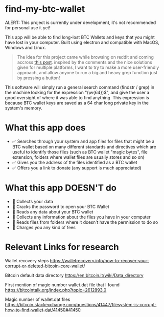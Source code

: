 # find-my-btc-wallet

ALERT: This project is currently under development, it's not recommended for personal use it yet!

This app will be able to find long-lost BTC Wallets and keys that you might have lost in your computer. Built using electron and compatible with MacOS, Windows and Linux.

> The idea for this project came while browsing on reddit and coming accross [this post](https://www.reddit.com/r/BitcoinBeginners/comments/lzwvvr/i_mined_10_bitcoins_in_the_early_days). inspired by the comments and the nice solutions given for multiple platforms, I want to try to make a more user-friendly approach, and allow anyone to run a big and heavy grep function just by pressing a button!

This software will simply run a general search command (findstr / grep) in the machine looking for the expression "(\w{64})$", and give the user a good oversight of where it was able to find anything. This expression is because BTC wallet keys are saved as a 64 char long private key in the system's memory.

# What this app does
- ✅ Searches through your system and app files for files that might be a BTC wallet based on many different standards and directives which are useful to identify those files (such as BTC wallet "magic bytes", file extension, folders where wallet files are usually stores and so on)
- ✅ Gives you the address of the files identified as a BTC wallet
- ✅ Offers you a link to donate (any support is much appreciated)

# What this app DOESN'T do
- 🚫 Collects your data
- 🚫 Cracks the password to open your BTC Wallet
- 🚫 Reads any data about your BTC wallet
- 🚫 Collects any information about the files you have in your computer
- 🚫 Reads files from folders where it doesn't have the permission to do so
- 🚫 Charges you any kind of fees

# Relevant Links for research

Wallet recovery steps
https://walletrecovery.info/how-to-recover-your-corrupt-or-deleted-bitcoin-core-wallet/

Bitcoin default data directory
https://en.bitcoin.it/wiki/Data_directory

First mention of magic number wallet.dat file that I found
https://bitcointalk.org/index.php?topic=2612893.0

Magic number of wallet.dat files
https://bitcoin.stackexchange.com/questions/41447/filesystem-is-corrupt-how-to-find-wallet-dat/41450#41450